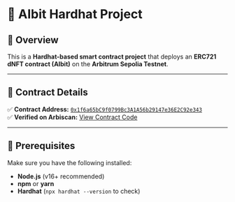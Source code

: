 # 🚀 AIbit Hardhat Project

## 📜 Overview
This is a **Hardhat-based smart contract project** that deploys an **ERC721 dNFT contract (AIbit)** on the **Arbitrum Sepolia Testnet**.

---

## 🔹 Contract Details
✅ **Contract Address:** [`0x1f6a65bC9f0799Bc3A1A56b29147e36E2C92e343`](https://sepolia.arbiscan.io/address/0xfE14Cd4529A3CD11a1ed841e53b9b76e5A11d131)  
✅ **Verified on Arbiscan:** [View Contract Code](https://sepolia.arbiscan.io/address/0xfE14Cd4529A3CD11a1ed841e53b9b76e5A11d131)  

---

## 🔹 Prerequisites
Make sure you have the following installed:
- **Node.js** (v16+ recommended)
- **npm** or **yarn**
- **Hardhat** (`npx hardhat --version` to check)





